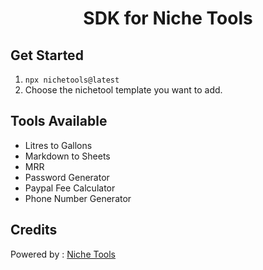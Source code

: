 <h1 align="center">SDK for Niche Tools</h1>


## Get Started

1. `npx nichetools@latest`
2. Choose the nichetool template you want to add.

## Tools Available
- Litres to Gallons
- Markdown to Sheets
- MRR
- Password Generator
- Paypal Fee Calculator
- Phone Number Generator

## Credits

Powered by :  [Niche Tools](https://www.nichetools.net/)

